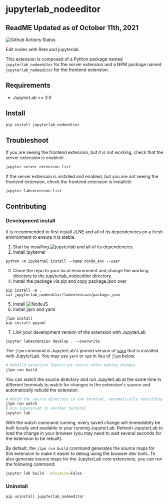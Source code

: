 # jupyterlab_nodeeditor
## ReadME Updated as of October 11th, 2021

![Github Actions Status](https://github.com/matthewturk/jupyterlab_nodeeditor/workflows/Build/badge.svg)

Edit nodes with Rete and jupyterlab


This extension is composed of a Python package named `jupyterlab_nodeeditor`
for the server extension and a NPM package named `jupyterlab_nodeeditor`
for the frontend extension.


## Requirements

* JupyterLab >= 3.0

## Install

```bash
pip install jupyterlab_nodeeditor
```


## Troubleshoot

If you are seeing the frontend extension, but it is not working, check
that the server extension is enabled:

```bash
jupyter server extension list
```

If the server extension is installed and enabled, but you are not seeing
the frontend extension, check the frontend extension is installed:

```bash
jupyter labextension list
```


## Contributing

### Development install

It is recommended to first install JLNE and all of its dependencies on a fresh environment to ensure it is stable.

1) Start by installing ![jupyterlab](https://jupyter.org/install) and all of its dependencies.
2) Install ipykernel
```
python -m ipykernel install --name conda_env --user
```
3) Clone the repo to your local environment and change the working directory to the jupyterlab_nodeeditor directory.
4) Install the package via pip and copy package.json over
```
pip install -e .
cat jupyterlab_nodeeditor/labextension/package.json
```
5) Install ![NodeJS](https://nodejs.org/en/download/package-manager/)
6) Install jlpm and yaml
```
jlpm install
pip install pyyaml
```
7) Link your development version of the extension with JupyterLab
```
jupyter labextension develop . --overwrite
```

The `jlpm` command is JupyterLab's pinned version of
[yarn](https://yarnpkg.com/) that is installed with JupyterLab. You may use
`yarn` or `npm` in lieu of `jlpm` below.

```bash
# Rebuild extension Typescript source after making changes
jlpm run build
```

You can watch the source directory and run JupyterLab at the same time in different terminals to watch for changes in the extension's source and automatically rebuild the extension.

```bash
# Watch the source directory in one terminal, automatically rebuilding when needed
jlpm run watch
# Run JupyterLab in another terminal
jupyter lab
```

With the watch command running, every saved change will immediately be built locally and available in your running JupyterLab. Refresh JupyterLab to load the change in your browser (you may need to wait several seconds for the extension to be rebuilt).

By default, the `jlpm run build` command generates the source maps for this extension to make it easier to debug using the browser dev tools. To also generate source maps for the JupyterLab core extensions, you can run the following command:

```bash
jupyter lab build --minimize=False
```

### Uninstall

```bash
pip uninstall jupyterlab_nodeeditor
```

